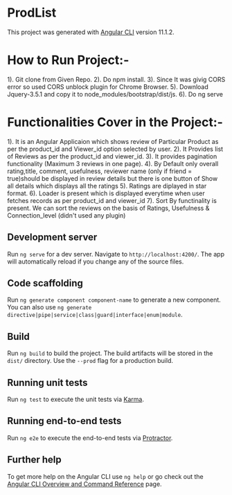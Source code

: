 # ProdList

This project was generated with [Angular CLI](https://github.com/angular/angular-cli) version 11.1.2.

# How to Run Project:-
1). Git clone from Given Repo.
2). Do npm install.
3). Since It was givig CORS error so used CORS unblock plugin for Chrome Browser.
5). Download Jquery-3.5.1 and copy it to node_modules/bootstrap/dist/js.
6). Do ng serve

# Functionalities Cover in the Project:- 

1). It is an Angular Applicaion which shows review of Particular Product as per the product_id and Viewer_id option selected by user.
2). It Provides list of Reviews as per the product_id and viewer_id.
3). It provides pagination functionality (Maximum 3 reviews in one page).
4). By Default only overall rating,title, comment, usefulness, reviewer name (only if friend = true)should be displayed in review details but there is one button of Show all details which displays all the ratings
5). Ratings are diplayed in star format.
6). Loader is present which is displayed everytime when user fetches records as per product_id and viewer_id
7). Sort By functinality is present. We can sort the reviews on the basis of Ratings, Usefulness & Connection_level (didn't used any plugin)




## Development server

Run `ng serve` for a dev server. Navigate to `http://localhost:4200/`. The app will automatically reload if you change any of the source files.

## Code scaffolding

Run `ng generate component component-name` to generate a new component. You can also use `ng generate directive|pipe|service|class|guard|interface|enum|module`.

## Build

Run `ng build` to build the project. The build artifacts will be stored in the `dist/` directory. Use the `--prod` flag for a production build.

## Running unit tests

Run `ng test` to execute the unit tests via [Karma](https://karma-runner.github.io).

## Running end-to-end tests

Run `ng e2e` to execute the end-to-end tests via [Protractor](http://www.protractortest.org/).

## Further help

To get more help on the Angular CLI use `ng help` or go check out the [Angular CLI Overview and Command Reference](https://angular.io/cli) page.

